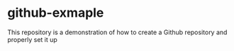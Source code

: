 # github-exmaple
This repository is a demonstration of how to create a Github repository and properly set it up
